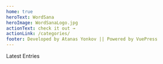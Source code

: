 ```yaml
---
home: true
heroText: WordSana
heroImage: WordSanaLogo.jpg
actionText: check it out →
actionLink: /categories/
footer: Developed by Atanas Yonkov || Powered by VuePress
---
```

Latest Entries
<LatestPosts />
